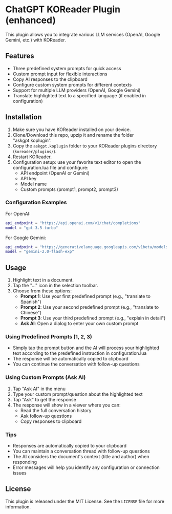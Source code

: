 # ChatGPT KOReader Plugin (enhanced)

This plugin allows you to integrate various LLM services (OpenAI, Google Gemini, etc.) with KOReader.

## Features

- Three predefined system prompts for quick access
- Custom prompt input for flexible interactions
- Copy AI responses to the clipboard
- Configure custom system prompts for different contexts
- Support for multiple LLM providers (OpenAI, Google Gemini)
- Translate highlighted text to a specified language (if enabled in configuration)

## Installation

1. Make sure you have KOReader installed on your device.
2. Clone/Download this repo, upzip it and rename the folder "askgpt.koplugin".
3. Copy the `askgpt.koplugin` folder to your KOReader plugins directory (`koreader/plugins/`).
4. Restart KOReader.
5. Configuration setup: use your favorite text editor to open the configuration.lua file and configure:
   - API endpoint (OpenAI or Gemini)
   - API key
   - Model name
   - Custom prompts (prompt1, prompt2, prompt3)

### Configuration Examples

For OpenAI:
```lua
api_endpoint = "https://api.openai.com/v1/chat/completions"
model = "gpt-3.5-turbo"
```

For Google Gemini:
```lua
api_endpoint = "https://generativelanguage.googleapis.com/v1beta/models/gemini-2.0-flash-exp:generateContent"
model = "gemini-2.0-flash-exp"
```

## Usage

1. Highlight text in a document.
2. Tap the "..." icon in the selection toolbar.
3. Choose from these options:
   - **Prompt 1**: Use your first predefined prompt (e.g., "translate to Spanish")
   - **Prompt 2**: Use your second predefined prompt (e.g., "translate to Chinese")
   - **Prompt 3**: Use your third predefined prompt (e.g., "explain in detail")
   - **Ask AI**: Open a dialog to enter your own custom prompt

### Using Predefined Prompts (1, 2, 3)
- Simply tap the prompt button and the AI will process your highlighted text according to the predefined instruction in configuration.lua
- The response will be automatically copied to clipboard
- You can continue the conversation with follow-up questions

### Using Custom Prompts (Ask AI)
1. Tap "Ask AI" in the menu
2. Type your custom prompt/question about the highlighted text
3. Tap "Ask" to get the response
4. The response will show in a viewer where you can:
   - Read the full conversation history
   - Ask follow-up questions
   - Copy responses to clipboard

### Tips
- Responses are automatically copied to your clipboard
- You can maintain a conversation thread with follow-up questions
- The AI considers the document's context (title and author) when responding
- Error messages will help you identify any configuration or connection issues

## License

This plugin is released under the MIT License. See the `LICENSE` file for more information.
